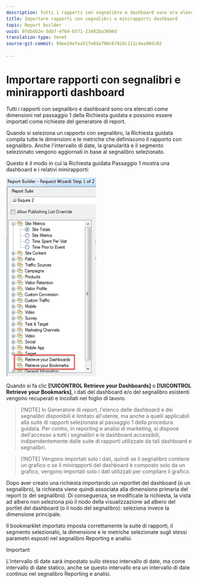 ```yaml
---
description: Tutti i rapporti con segnalibro e dashboard sono ora elencati come dimensioni nel passaggio 1 della Richiesta guidata e possono essere importati come richieste del generatore di report.
title: Importare rapporti con segnalibri e minirapporti dashboard
topic: Report builder
uuid: 0fdbdb2e-5db7-4f64-b571-23482ba3606d
translation-type: tm+mt
source-git-commit: 99ee24efaa517e8da700c67818c111c4aa90dc02

---
```



# Importare rapporti con segnalibri e minirapporti dashboard

Tutti i rapporti con segnalibro e dashboard sono ora elencati come dimensioni nel passaggio 1 della Richiesta guidata e possono essere importati come richieste del generatore di report.

Quando si seleziona un rapporto con segnalibro, la Richiesta guidata compila tutte le dimensioni e le metriche che definiscono il rapporto con segnalibro. Anche l'intervallo di date, la granularità e il segmento selezionato vengono aggiornati in base al segnalibro selezionato.

Questo è il modo in cui la Richiesta guidata Passaggio 1 mostra una dashboard e i relativi minirapporti:

![](assets/import_dashboard_reportlet.png)

Quando si fa clic **[!UICONTROL Retrieve your Dashboards]** o **[!UICONTROL Retrieve your Bookmarks]**, i dati del dashboard e/o del segnalibro esistenti vengono recuperati e incollati nel foglio di lavoro.

> [!NOTE] In Generatore di report, l'elenco delle dashboard e dei segnalibri disponibili è limitato all'utente, ma anche a quelli applicabili alla suite di rapporti selezionata al passaggio 1 della procedura guidata. Per contro, in reporting e analisi di marketing, si dispone dell'accesso a tutti i segnalibri e le dashboard accessibili, indipendentemente dalle suite di rapporti utilizzate da tali dashboard e segnalibri.

> [!NOTE] Vengono importati solo i dati, quindi se il segnalibro contiene un grafico o se il minirapporti del dashboard è composto solo da un grafico, vengono importati solo i dati utilizzati per compilare il grafico.

Dopo aver creato una richiesta importando un reportlet del dashboard (o un segnalibro), la richiesta viene quindi associata alla dimensione primaria del report (o del segnalibro). Di conseguenza, se modificate la richiesta, la vista ad albero non seleziona più il nodo della visualizzazione ad albero del portlet del dashboard (o il nodo del segnalibro): seleziona invece la dimensione principale.

Il bookmarklet importato imposta correttamente la suite di rapporti, il segmento selezionato, la dimensione e le metriche selezionate sugli stessi parametri esposti nel segnalibro Reporting e analisi.

>[!IMPORTANT]
>
>L'intervallo di date sarà impostato sullo stesso intervallo di date, ma come intervallo di date statico, anche se questo intervallo era un intervallo di date continuo nel segnalibro Reporting e analisi.

